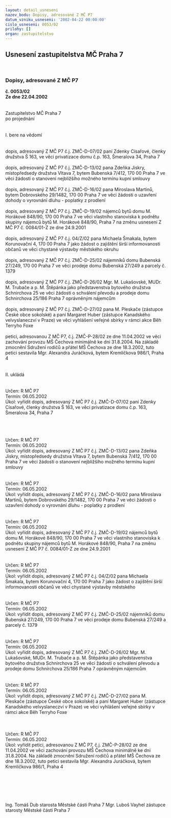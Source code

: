 ```yaml
---
layout: detail_usneseni
nazev_bodu: Dopisy, adresované Z MČ P7
datum_vzniku_usneseni: '2002-04-22 00:00:00'
cislo_usneseni: 0053/02
prilohy: []
organ: zastupitelstvo
---
```

<div id="ucUsn_pList" class="usn">
	<span><h2>Usnesení zastupitelstva MČ Praha 7 </h2>
<br></span><div class="standBody">
<span><h3>Dopisy, adresované Z MČ P7</h3></span><div class="center">
		<strong>č. 0053/02</strong><br>
	</div>
<div class="center">
		<strong>Ze dne 22.04.2002</strong><br><br>
	</div>
<br>Zastupitelstvo MČ Praha 7<br>po projednání<br><br><br>I.	bere na vědomí<br><br> <br>dopis, adresovaný Z MČ P7 č.j. ZMČ-D-07/02 paní Zdenky Císařové, členky družstva Š 163, ve věci privatizace domu č.p. 163, Šmeralova 34, Praha 7<br><br>dopis, adresovaný Z MČ P7 č.j. ZMČ-D-13/02 pana Zdeňka Jiskry, místopředsedy družstva Vltava 7, bytem Bubenská 7/412, 170 00 Praha 7 ve věci žádosti o stanovení nejbližšího možného termínu kupní smlouvy<br><br>dopis, adresovaný Z MČ P7 č.j. ZMČ-D-16/02 pana Miroslava Martinů, bytem Dobrovského 29/1482, 170 00 Praha 7 ve věci žádosti o uzavření dohody o vyrovnání dluhu - poplatky z prodlení<br><br>dopis, adresovaný Z MČ P7 č.j. ZMČ-D-19/02 nájemců bytů domu M. Horákové 848/90, 170 00 Praha 7 ve věci vlastního stanoviska k podnětu skupiny nájemců bytů M. Horákové 848/90, Praha 7 na změnu usnesení Z MČ P7 č. 0084/01-Z ze dne 24.9.2001<br><br>dopis, adresovaný Z MČ P7 č.j. 04/Z/02 pana Michaela Šmakala, bytem Korunovační 4, 170 00 Praha 7 jako žádost o zajištění širší informovanosti občanů ve věci chystané výstavby městského okruhu<br><br>dopis, adresovaný Z MČ P7 č.j.  ZMČ-D-25/02  nájemníků domu Bubenská 27/249, 170 00 Praha 7 ve věci prodeje domu Bubenská 27/249 a parcely č. 1379<br><br>dopis, adresovaný Z MČ P7 č.j. ZMČ-D-26/02 Mgr. M. Lukašovské, MUDr. M. Trubače a p.  M. Štěpánka jako představenstva bytového družstva Schnirchova 25 ve věci žádosti o schválení převodu a prodeje domu Schnirchova 25/186 Praha 7 oprávněným nájemcům<br><br>dopis, adresovaný Z MČ P7 č.j. ZMČ-D-27/02 pana M. Pleskače (zástupce České obce sokolské) a paní Margaret Huber (zástupce Kanadského velvyslaneczví v Praze) ve věci vyhlášení veřejné sbírky v rámci akce Běh Terryho Foxe<br><br>petici, adresovanou Z MČ P7, č.j. ZMČ-P-28/02 ze dne 11.04.2002 ve věci zachování provozu MŠ Čechova minimálně ke dni 31.8.2004. Na základě zmocnění Sdružení rodičů a přátel MŠ Čechova ze dne 18.3.2002, tuto petici sestavila Mgr. Alexandra Juráčková, bytem Kremličkova 986/1, Praha 4<br><br><br>II.	ukládá <br><br> <br>Určen:	R MČ P7<br>Termín: 06.05.2002<br>Úkol:	vyřídit dopis, adresovaný Z MČ P7 č.j. ZMČ-D-07/02 paní Zdenky Císařové, členky družstva Š 163, ve věci privatizace domu č.p. 163, Šmeralova 34, Praha 7<br> <br><br> <br> <br>Určen:	R MČ P7<br>Termín: 06.05.2002<br>Úkol:	vyřídit dopis, adresovaný Z MČ P7 č.j. ZMČ-D-13/02 pana Zdeňka Jiskry, místopředsedy družstva Vltava 7, bytem Bubenská 7/412, 170 00 Praha 7 ve věci žádosti o stanovení nejbližšího možného termínu kupní smlouvy<br> <br> <br>Určen:	R MČ P7<br>Termín: 06.05.2002<br>Úkol:	vyřídit dopis, adresovaný Z MČ P7 č.j. ZMČ-D-16/02 pana Miroslava Martinů, bytem Dobrovského 29/1482, 170 00 Praha 7 ve věci žádosti o uzavření dohody o vyrovnání dluhu - poplatky z prodlení<br> <br> <br>Určen:	R MČ P7<br>Termín: 06.05.2002<br>Úkol:	vyřídit dopis, adresovaný Z MČ P7 č.j. ZMČ-D-19/02 nájemců bytů domu M. Horákové 848/90, 170 00 Praha 7 ve věci vlastního stanoviska k podnětu skupiny nájemců bytů M. Horákové 848/90, Praha 7 na změnu usnesení Z MČ P7 č. 0084/01-Z ze dne 24.9.2001<br> <br> <br>Určen:	R MČ P7<br>Termín: 06.05.2002<br>Úkol:	vyřídit dopis, adresovaný Z MČ P7 č.j. 04/Z/02 pana Michaela Šmakala, bytem Korunovační 4, 170 00 Praha 7 jako žádost o zajištění širší informovanosti občanů ve věci chystané výstavby městského <br> <br> <br>Určen:	R MČ P7<br>Termín: 06.05.2002<br>Úkol:	vyřídit dopis, adresovaný Z MČ P7 č.j.  ZMČ-D-25/02  nájemníků domu Bubenská 27/249, 170 00 Praha 7 ve věci prodeje domu Bubenská 27/249 a parcely č. 1379<br> <br> <br>Určen:	R MČ P7<br>Termín: 06.05.2002<br>Úkol:	vyřídit dopis, adresovaný Z MČ P7 č.j. ZMČ-D-26/02 Mgr. M. Lukašovské, MUDr. M. Trubače a p.  M. Štěpánka jako představenstva bytového družstva Schnirchova 25 ve věci žádosti o schválení převodu a prodeje domu Schnirchova 25/186 Praha 7 oprávněným nájemcům<br> <br> <br>Určen:	R MČ P7<br>Termín: 06.05.2002<br>Úkol:	vyřídit dopis, adresovaný Z MČ P7 č.j. ZMČ-D-27/02 pana M. Pleskače (zástupce České obce sokolské) a paní Margaret Huber (zástupce Kanadského velvyslaneczví v Praze) ve věci vyhlášení veřejné sbírky v rámci akce Běh Terryho Foxe<br> <br><br><br>Určen:	R MČ P7<br>Termín: 06.05.2002<br>Úkol:	vyřídit petici, adresovanou Z MČ P7, č.j. ZMČ-P-28/02 ze dne 11.04.2002 ve věci zachování provozu MŠ Čechova minimálně ke dni 31.8.2004. Na základě zmocnění Sdružení rodičů a přátel MŠ Čechova ze dne 18.3.2002, tuto petici sestavila Mgr. Alexandra Juráčková, bytem Kremličkova 986/1, Praha 4<br> <br><br><br><br> <br>	<br>Ing. Tomáš Dub starosta Městské části Praha 7	Mgr. Luboš Vayhel zástupce starosty Městské části Praha 7<br>	<br><br>
</div>
</div>